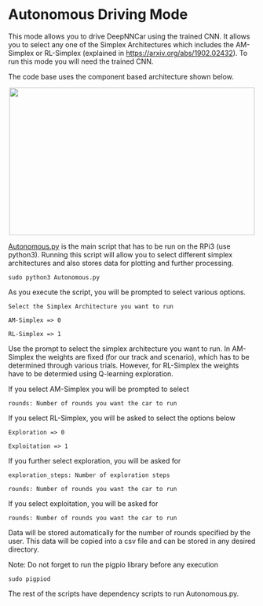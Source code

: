 # Autonomous Driving Mode

This mode allows you to drive DeepNNCar using the trained CNN. It allows you to select any one of the Simplex Architectures which includes the AM-Simplex or RL-Simplex (explained in https://arxiv.org/abs/1902.02432). To run this mode you will need the trained CNN. 

The code base uses the component based architecture shown below.

<p align="center">
   <img src="https://github.com/scope-lab-vu/deep-nn-car/blob/master/images/Blockdiagram.png" align="center" width="500" height="300">
</p>


[Autonomous.py](https://github.com/scope-lab-vu/deep-nn-car/blob/master/AutonomousDriving/Autonomous.py) is the main script that has to be run on the RPi3 (use python3). Running this script will allow you to select different simplex architectures and also stores data for plotting and further processing.

```
sudo python3 Autonomous.py
```

As you execute the script, you will be prompted to select various options. 
```
Select the Simplex Architecture you want to run

AM-Simplex => 0

RL-Simplex => 1
```
Use the prompt to select the simplex architecture you want to run. In AM-Simplex the weights are fixed (for our track and scenario), which has to be determined through various trials. However, for RL-Simplex the weights have to be determied using Q-learning exploration. 

If you select AM-Simplex you will be prompted to select
```
rounds: Number of rounds you want the car to run
```

If you select RL-Simplex, you will be asked to select the options below
```
Exploration => 0

Exploitation => 1
```

If you further select exploration, you will be asked for
```
exploration_steps: Number of exploration steps

rounds: Number of rounds you want the car to run
```

If you select exploitation, you will be asked for
```
rounds: Number of rounds you want the car to run
```
Data will be stored automatically for the number of rounds specified by the user. This data will be copied into a csv file and can be stored in any desired directory. 

Note: Do not forget to run the pigpio library before any execution
```
sudo pigpiod
```
The rest of the scripts have dependency scripts to run Autonomous.py.
